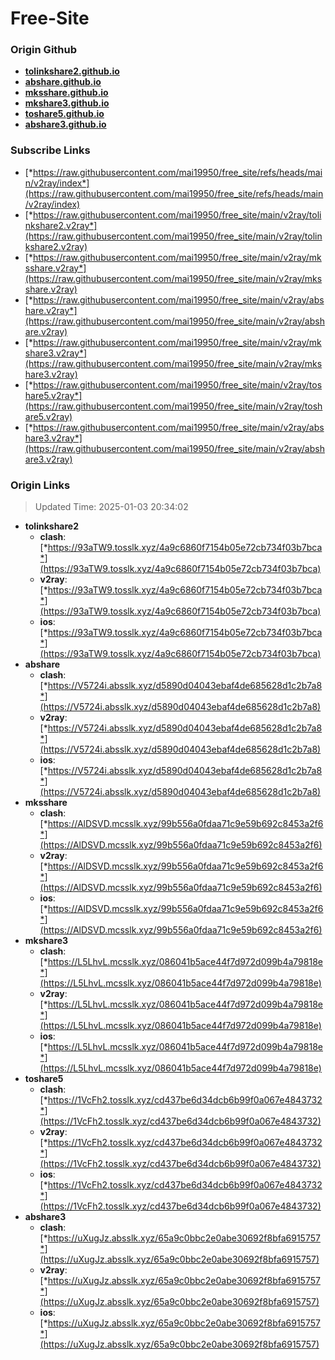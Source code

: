 # Free-Site

### Origin Github

- [**tolinkshare2.github.io**](https://github.com/tolinkshare2/tolinkshare2.github.io)
- [**abshare.github.io**](https://github.com/abshare/abshare.github.io)
- [**mksshare.github.io**](https://github.com/mksshare/mksshare.github.io)
- [**mkshare3.github.io**](https://github.com/mkshare3/mkshare3.github.io)
- [**toshare5.github.io**](https://github.com/toshare5/toshare5.github.io)
- [**abshare3.github.io**](https://github.com/abshare3/abshare3.github.io)

### Subscribe Links

- [*https://raw.githubusercontent.com/mai19950/free_site/refs/heads/main/v2ray/index*](https://raw.githubusercontent.com/mai19950/free_site/refs/heads/main/v2ray/index)
- [*https://raw.githubusercontent.com/mai19950/free_site/main/v2ray/tolinkshare2.v2ray*](https://raw.githubusercontent.com/mai19950/free_site/main/v2ray/tolinkshare2.v2ray)
- [*https://raw.githubusercontent.com/mai19950/free_site/main/v2ray/mksshare.v2ray*](https://raw.githubusercontent.com/mai19950/free_site/main/v2ray/mksshare.v2ray)
- [*https://raw.githubusercontent.com/mai19950/free_site/main/v2ray/abshare.v2ray*](https://raw.githubusercontent.com/mai19950/free_site/main/v2ray/abshare.v2ray)
- [*https://raw.githubusercontent.com/mai19950/free_site/main/v2ray/mkshare3.v2ray*](https://raw.githubusercontent.com/mai19950/free_site/main/v2ray/mkshare3.v2ray)
- [*https://raw.githubusercontent.com/mai19950/free_site/main/v2ray/toshare5.v2ray*](https://raw.githubusercontent.com/mai19950/free_site/main/v2ray/toshare5.v2ray)
- [*https://raw.githubusercontent.com/mai19950/free_site/main/v2ray/abshare3.v2ray*](https://raw.githubusercontent.com/mai19950/free_site/main/v2ray/abshare3.v2ray)

### Origin Links

> Updated Time: 2025-01-03 20:34:02

- **tolinkshare2**
  - **clash**: [*https://93aTW9.tosslk.xyz/4a9c6860f7154b05e72cb734f03b7bca*](https://93aTW9.tosslk.xyz/4a9c6860f7154b05e72cb734f03b7bca)
  - **v2ray**: [*https://93aTW9.tosslk.xyz/4a9c6860f7154b05e72cb734f03b7bca*](https://93aTW9.tosslk.xyz/4a9c6860f7154b05e72cb734f03b7bca)
  - **ios**: [*https://93aTW9.tosslk.xyz/4a9c6860f7154b05e72cb734f03b7bca*](https://93aTW9.tosslk.xyz/4a9c6860f7154b05e72cb734f03b7bca)
- **abshare**
  - **clash**: [*https://V5724i.absslk.xyz/d5890d04043ebaf4de685628d1c2b7a8*](https://V5724i.absslk.xyz/d5890d04043ebaf4de685628d1c2b7a8)
  - **v2ray**: [*https://V5724i.absslk.xyz/d5890d04043ebaf4de685628d1c2b7a8*](https://V5724i.absslk.xyz/d5890d04043ebaf4de685628d1c2b7a8)
  - **ios**: [*https://V5724i.absslk.xyz/d5890d04043ebaf4de685628d1c2b7a8*](https://V5724i.absslk.xyz/d5890d04043ebaf4de685628d1c2b7a8)
- **mksshare**
  - **clash**: [*https://AlDSVD.mcsslk.xyz/99b556a0fdaa71c9e59b692c8453a2f6*](https://AlDSVD.mcsslk.xyz/99b556a0fdaa71c9e59b692c8453a2f6)
  - **v2ray**: [*https://AlDSVD.mcsslk.xyz/99b556a0fdaa71c9e59b692c8453a2f6*](https://AlDSVD.mcsslk.xyz/99b556a0fdaa71c9e59b692c8453a2f6)
  - **ios**: [*https://AlDSVD.mcsslk.xyz/99b556a0fdaa71c9e59b692c8453a2f6*](https://AlDSVD.mcsslk.xyz/99b556a0fdaa71c9e59b692c8453a2f6)
- **mkshare3**
  - **clash**: [*https://L5LhvL.mcsslk.xyz/086041b5ace44f7d972d099b4a79818e*](https://L5LhvL.mcsslk.xyz/086041b5ace44f7d972d099b4a79818e)
  - **v2ray**: [*https://L5LhvL.mcsslk.xyz/086041b5ace44f7d972d099b4a79818e*](https://L5LhvL.mcsslk.xyz/086041b5ace44f7d972d099b4a79818e)
  - **ios**: [*https://L5LhvL.mcsslk.xyz/086041b5ace44f7d972d099b4a79818e*](https://L5LhvL.mcsslk.xyz/086041b5ace44f7d972d099b4a79818e)
- **toshare5**
  - **clash**: [*https://1VcFh2.tosslk.xyz/cd437be6d34dcb6b99f0a067e4843732*](https://1VcFh2.tosslk.xyz/cd437be6d34dcb6b99f0a067e4843732)
  - **v2ray**: [*https://1VcFh2.tosslk.xyz/cd437be6d34dcb6b99f0a067e4843732*](https://1VcFh2.tosslk.xyz/cd437be6d34dcb6b99f0a067e4843732)
  - **ios**: [*https://1VcFh2.tosslk.xyz/cd437be6d34dcb6b99f0a067e4843732*](https://1VcFh2.tosslk.xyz/cd437be6d34dcb6b99f0a067e4843732)
- **abshare3**
  - **clash**: [*https://uXugJz.absslk.xyz/65a9c0bbc2e0abe30692f8bfa6915757*](https://uXugJz.absslk.xyz/65a9c0bbc2e0abe30692f8bfa6915757)
  - **v2ray**: [*https://uXugJz.absslk.xyz/65a9c0bbc2e0abe30692f8bfa6915757*](https://uXugJz.absslk.xyz/65a9c0bbc2e0abe30692f8bfa6915757)
  - **ios**: [*https://uXugJz.absslk.xyz/65a9c0bbc2e0abe30692f8bfa6915757*](https://uXugJz.absslk.xyz/65a9c0bbc2e0abe30692f8bfa6915757)
